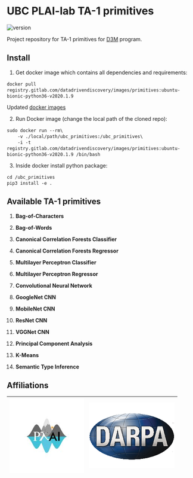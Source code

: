 # UBC PLAI-lab TA-1 primitives

![version](https://img.shields.io/badge/version-0.1.0-green.svg)

Project repository for TA-1 primitives for [D3M](https://www.darpa.mil/program/data-driven-discovery-of-models) program.


## Install

1. Get docker image which contains all dependencies and requirements:
```
docker pull registry.gitlab.com/datadrivendiscovery/images/primitives:ubuntu-bionic-python36-v2020.1.9
```
Updated [docker images](https://docs.datadrivendiscovery.org/docker.html)


2. Run Docker image (change the local path of the cloned repo):
```
sudo docker run --rm\
    -v ./local/path/ubc_primitives:/ubc_primitives\
    -i -t registry.gitlab.com/datadrivendiscovery/images/primitives:ubuntu-bionic-python36-v2020.1.9 /bin/bash
```


3. Inside docker install python package:
```
cd /ubc_primitives
pip3 install -e .
```

## Available TA-1 primitives

1. **Bag-of-Characters**

2. **Bag-of-Words**

3. **Canonical Correlation Forests Classifier**

4. **Canonical Correlation Forests Regressor**

5. **Multilayer Perceptron Classifier**

6. **Multilayer Perceptron Regressor**

7. **Convolutional Neural Network**

8. **GoogleNet CNN**

9. **MobileNet CNN**

10. **ResNet CNN**

11. **VGGNet CNN**

12. **Principal Component Analysis**

13. **K-Means**

14. **Semantic Type Inference**



## Affiliations
| ![alt-text-1](./logo/plai.jpeg "PLAI-LAB")  | ![alt-text-2](./logo/darpa.png "DARPA-D3M") |
|:---:|:---:|
